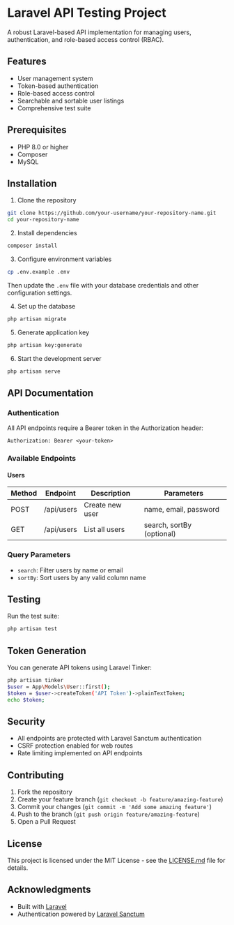 # Laravel API Testing Project

A robust Laravel-based API implementation for managing users, authentication, and role-based access control (RBAC).

## Features

- User management system
- Token-based authentication
- Role-based access control
- Searchable and sortable user listings
- Comprehensive test suite

## Prerequisites

- PHP 8.0 or higher
- Composer
- MySQL

## Installation

1. Clone the repository
```bash
git clone https://github.com/your-username/your-repository-name.git
cd your-repository-name
```

2. Install dependencies
```bash
composer install
```

3. Configure environment variables
```bash
cp .env.example .env
```
Then update the `.env` file with your database credentials and other configuration settings.

4. Set up the database
```bash
php artisan migrate
```

5. Generate application key
```bash
php artisan key:generate
```

6. Start the development server
```bash
php artisan serve
```

## API Documentation

### Authentication
All API endpoints require a Bearer token in the Authorization header:
```
Authorization: Bearer <your-token>
```

### Available Endpoints

#### Users

| Method | Endpoint      | Description        | Parameters                    |
|--------|--------------|--------------------|-----------------------------|
| POST   | /api/users   | Create new user    | name, email, password      |
| GET    | /api/users   | List all users     | search, sortBy (optional)  |

### Query Parameters

- `search`: Filter users by name or email
- `sortBy`: Sort users by any valid column name

## Testing

Run the test suite:
```bash
php artisan test
```

## Token Generation

You can generate API tokens using Laravel Tinker:

```bash
php artisan tinker
$user = App\Models\User::first();
$token = $user->createToken('API Token')->plainTextToken;
echo $token;
```

## Security

- All endpoints are protected with Laravel Sanctum authentication
- CSRF protection enabled for web routes
- Rate limiting implemented on API endpoints

## Contributing

1. Fork the repository
2. Create your feature branch (`git checkout -b feature/amazing-feature`)
3. Commit your changes (`git commit -m 'Add some amazing feature'`)
4. Push to the branch (`git push origin feature/amazing-feature`)
5. Open a Pull Request

## License

This project is licensed under the MIT License - see the [LICENSE.md](LICENSE.md) file for details.

## Acknowledgments

- Built with [Laravel](https://laravel.com/)
- Authentication powered by [Laravel Sanctum](https://laravel.com/docs/sanctum)
